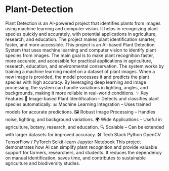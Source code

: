 # Plant-Detection
Plant Detection is an AI-powered project that identifies plants from images using machine learning and computer vision. It helps in recognizing plant species quickly and accurately, with potential applications in agriculture, research, and education. The project makes plant identification smarter, faster, and more accessible.
This project is an AI-based Plant Detection System that uses machine learning and computer vision to identify plant species from images. The main goal is to make plant recognition faster, more accurate, and accessible for practical applications in agriculture, research, education, and environmental conservation.
The system works by training a machine learning model on a dataset of plant images. When a new image is provided, the model processes it and predicts the plant species with high accuracy. By leveraging deep learning and image processing, the system can handle variations in lighting, angles, and backgrounds, making it more reliable in real-world conditions.
✨ Key Features
🌱 Image-based Plant Identification – Detects and classifies plant species automatically.
📊 Machine Learning Integration – Uses trained models for accurate predictions.
🖼️ Robust Image Processing – Handles noise, lighting, and background variations.
🌍 Wide Applications – Useful in agriculture, botany, research, and education.
🔍 Scalable – Can be extended with larger datasets for improved accuracy.
🛠️ Tech Stack
Python
OpenCV
TensorFlow / PyTorch
Scikit-learn
Jupyter Notebook
This project demonstrates how AI can simplify plant recognition and provide valuable support for farmers, researchers, and students. It reduces the dependency on manual identification, saves time, and contributes to sustainable agriculture and biodiversity studies.
